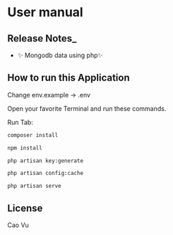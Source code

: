# User manual

## Release Notes_

- ✨ Mongodb data using php✨

## How to run this Application

Change env.example -> .env

Open your favorite Terminal and run these commands.

Run Tab:

```sh
composer install
```

```sh
npm install
```

```sh
php artisan key:generate
```

```sh
php artisan config:cache
```


```sh
php artisan serve 
```

## License

Cao Vu
